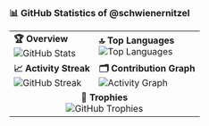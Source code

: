 ### 📊 GitHub Statistics of @schwienernitzel

<table>
  <tr>
    <td>
      <strong>🏆 Overview</strong><br>
      <img src="https://github-readme-stats.vercel.app/api?username=schwienernitzel&show_icons=true&theme=radical" alt="GitHub Stats">
    </td>
    <td>
      <strong>🔝 Top Languages</strong><br>
      <img src="https://github-readme-stats.vercel.app/api/top-langs/?username=schwienernitzel&layout=compact&theme=radical" alt="Top Languages">
    </td>
  </tr>
  <tr>
    <td>
      <strong>📈 Activity Streak</strong><br>
      <img src="https://github-readme-streak-stats.herokuapp.com/?user=schwienernitzel&theme=radical" alt="GitHub Streak">
    </td>
    <td>
      <strong>🗂️ Contribution Graph</strong><br>
      <img src="https://github-readme-activity-graph.cyclic.app/graph?username=schwienernitzel&theme=radical&hide_border=true" alt="Activity Graph">
    </td>
  </tr>
  <tr>
    <td colspan="2" align="center">
      <strong>🏅 Trophies</strong><br>
      <img src="https://github-profile-trophy.vercel.app/?username=schwienernitzel&theme=radical&no-frame=true" alt="GitHub Trophies">
    </td>
  </tr>
</table>
